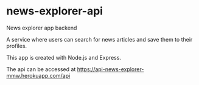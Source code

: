 # news-explorer-api

News explorer app backend

A service where users can search for news articles and save them to their profiles.

This app is created with Node.js and Express.

The api can be accessed at <https://api-news-explorer-mmw.herokuapp.com/api>
